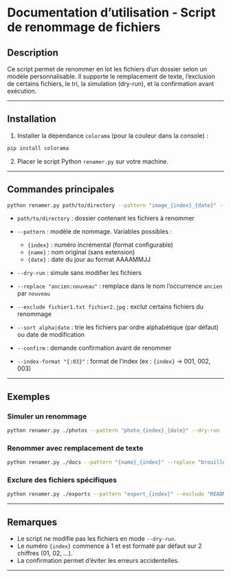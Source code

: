 # Documentation d’utilisation - Script de renommage de fichiers

## Description

Ce script permet de renommer en lot les fichiers d’un dossier selon un modèle personnalisable.
Il supporte le remplacement de texte, l’exclusion de certains fichiers, le tri, la simulation (dry-run), et la confirmation avant exécution.

---

## Installation

1. Installer la dépendance `colorama` (pour la couleur dans la console) :

```bash
pip install colorama
```

2. Placer le script Python `renamer.py` sur votre machine.

---

## Commandes principales

```bash
python renamer.py path/to/directory --pattern "image_{index}_{date}" --dry-run
```

* `path/to/directory` : dossier contenant les fichiers à renommer
* `--pattern` : modèle de nommage. Variables possibles :

  * `{index}` : numéro incrémental (format configurable)
  * `{name}` : nom original (sans extension)
  * `{date}` : date du jour au format AAAAMMJJ
* `--dry-run` : simule sans modifier les fichiers
* `--replace "ancien:nouveau"` : remplace dans le nom l’occurrence `ancien` par `nouveau`
* `--exclude fichier1.txt fichier2.jpg` : exclut certains fichiers du renommage
* `--sort alpha|date` : trie les fichiers par ordre alphabétique (par défaut) ou date de modification
* `--confirm` : demande confirmation avant de renommer
* `--index-format "{:03}"` : format de l’index (ex : `{index}` → 001, 002, 003)

---

## Exemples

### Simuler un renommage

```bash
python renamer.py ./photos --pattern "photo_{index}_{date}" --dry-run
```

### Renommer avec remplacement de texte

```bash
python renamer.py ./docs --pattern "{name}_{index}" --replace "brouillon:final" --confirm
```

### Exclure des fichiers spécifiques

```bash
python renamer.py ./exports --pattern "export_{index}" --exclude "README.md" "notes.txt"
```

---

## Remarques

* Le script ne modifie pas les fichiers en mode `--dry-run`.
* Le numéro `{index}` commence à 1 et est formaté par défaut sur 2 chiffres (01, 02, ...).
* La confirmation permet d’éviter les erreurs accidentelles.

---

